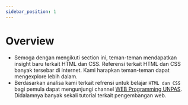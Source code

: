 ```yaml
---
sidebar_position: 1
---
```


# Overview

- Semoga dengan mengikuti section ini, teman-teman mendapatkan insight baru terkait HTML dan CSS. Referensi terkait HTML dan CSS banyak tersebar di internet. Kami harapkan teman-teman dapat mengexplore lebih dalam.
- Berdasarkan analisa kami terkait refrensi untuk belajar `HTML dan CSS` bagi pemula dapat mengunjungi channel [WEB Programming UNPAS](https://www.youtube.com/c/WebProgrammingUNPAS). Didalamnya banyak sekali tutorial terkait pengembangan web.

<!-- ## Definisi HTML

## Tools yang Diperlukan

## Glosarium HTML
## Membuat Project Pertama
### Struktur Project -->
